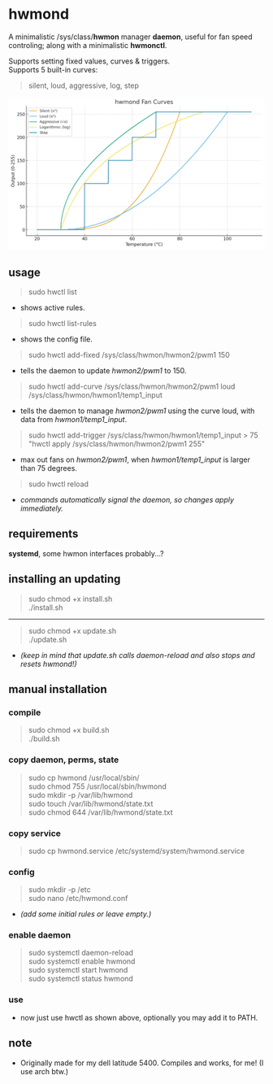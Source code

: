 # hwmond
A minimalistic /sys/class/**hwmon** manager **daemon**, useful for fan speed controling; along with a minimalistic **hwmonctl**. 

Supports setting fixed values, curves & triggers.\
Supports 5 built-in curves:
> silent, loud, aggressive, log, step

![image plotting curve temperature to output](https://github.com/vpabjan/hwmond/blob/main/curves.png?raw=true)

## usage
>sudo hwctl list

- shows active rules.

>sudo hwctl list-rules

- shows the config file.

>sudo hwctl add-fixed /sys/class/hwmon/hwmon2/pwm1 150

- tells the daemon to update *hwmon2/pwm1* to 150.

>sudo hwctl add-curve /sys/class/hwmon/hwmon2/pwm1 loud /sys/class/hwmon/hwmon1/temp1_input

- tells the daemon to manage *hwmon2/pwm1* using the curve loud, with data from *hwmon1/temp1_input*.


>sudo hwctl add-trigger /sys/class/hwmon/hwmon1/temp1_input > 75 "hwctl apply /sys/class/hwmon/hwmon2/pwm1 255"

- max out fans on *hwmon2/pwm1*, when *hwmon1/temp1_input* is larger than 75 degrees.

>sudo hwctl reload

- *commands automatically signal the daemon, so changes apply immediately.*

## requirements
**systemd**, some hwmon interfaces probably...?

## installing an updating
>sudo chmod +x install.sh \
>./install.sh

---

>sudo chmod +x update.sh \
>./update.sh

- *(keep in mind that update.sh calls daemon-reload and also stops and resets hwmond!)*

## manual installation
### compile
>sudo chmod +x build.sh\
>./build.sh


### copy daemon, perms, state
>sudo cp hwmond /usr/local/sbin/\
>sudo chmod 755 /usr/local/sbin/hwmond\
>sudo mkdir -p /var/lib/hwmond\
>sudo touch /var/lib/hwmond/state.txt\
>sudo chmod 644 /var/lib/hwmond/state.txt

### copy service
>sudo cp hwmond.service /etc/systemd/system/hwmond.service

### config
>sudo mkdir -p /etc\
>sudo nano /etc/hwmond.conf

- *(add some initial rules or leave empty.)*

### enable daemon
>sudo systemctl daemon-reload\
>sudo systemctl enable hwmond\
>sudo systemctl start hwmond\
>sudo systemctl status hwmond

### use
- now just use hwctl as shown above, optionally you may add it to PATH.

## note
- Originally made for my dell latitude 5400. Compiles and works, for me! (I use arch btw.)
